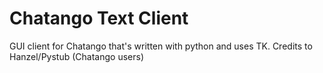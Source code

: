 Chatango Text Client
====================

GUI client for Chatango that's written with  python and uses TK.
Credits to Hanzel/Pystub (Chatango users)
